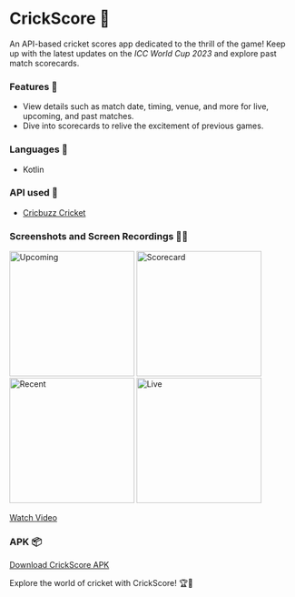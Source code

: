 # CrickScore 🏏

An API-based cricket scores app dedicated to the thrill of the game! Keep up with the latest updates on the *ICC World Cup 2023* and explore past match scorecards.

### Features 🌟
- View details such as match date, timing, venue, and more for live, upcoming, and past matches.
- Dive into scorecards to relive the excitement of previous games.

### Languages 🚀
- Kotlin

### API used 📡
- [Cricbuzz Cricket](https://rapidapi.com/cricketapilive/api/cricbuzz-cricket)

### Screenshots and Screen Recordings 📸🎥
<img alt="Upcoming" src="https://github.com/Doraemon012/CrickScores/assets/116624667/0c778ae6-1398-419b-ae39-fbdc46b29a11" width="220" />
<img alt="Scorecard" src="https://github.com/Doraemon012/CrickScores/assets/116624667/0879f163-aaf7-4459-8af3-214fb87ec4cb" width="220" />
<br/>
<img alt="Recent" src="https://github.com/Doraemon012/CrickScores/assets/116624667/ba9885fb-d255-4154-a130-a8173eaf1792" width="220" />
<img alt="Live" src="https://github.com/Doraemon012/CrickScores/assets/116624667/6df62aa6-e814-4da2-9463-0b0c76aa5022" width="220" />



[Watch Video](https://github.com/Doraemon012/CrickScores/assets/116624667/08789f7d-93a6-47c0-a075-d84b31153ef2)

### APK 📦
[Download CrickScore APK](https://github.com/Doraemon012/CrickScores/files/13169120/CrickScoreAPK.zip)

Explore the world of cricket with CrickScore! 🏆📲
